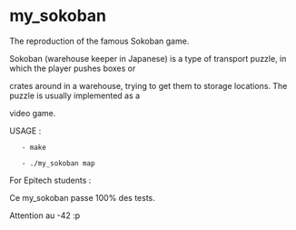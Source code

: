 # my_sokoban
The reproduction of the famous Sokoban game.



Sokoban (warehouse keeper in Japanese) is a type of transport puzzle, in which the player pushes boxes or

crates around in a warehouse, trying to get them to storage locations. The puzzle is usually implemented as a

video game.



USAGE :
      
       - make
       
       - ./my_sokoban map



For Epitech students :

Ce my_sokoban passe 100% des tests.

Attention au -42 :p
